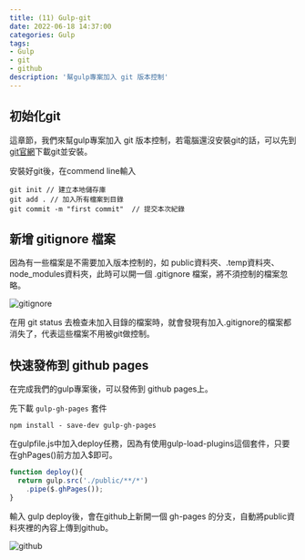 ```yaml
---
title: (11) Gulp-git
date: 2022-06-18 14:37:00
categories: Gulp
tags: 
- Gulp
- git
- github
description: '幫gulp專案加入 git 版本控制'
---
```


## 初始化git
這章節，我們來幫gulp專案加入 git 版本控制，若電腦還沒安裝git的話，可以先到[git官網](https://git-scm.com/)下載git並安裝。

安裝好git後，在commend line輸入

```
git init // 建立本地儲存庫
git add . // 加入所有檔案到目錄
git commit -m "first commit"  // 提交本次紀錄
```

## 新增 gitignore 檔案

因為有一些檔案是不需要加入版本控制的，如 public資料夾、.temp資料夾、node_modules資料夾，此時可以開一個 .gitignore 檔案，將不須控制的檔案忽略。

![gitignore](https://cdn-images-1.medium.com/max/1320/1*6er_v_0LzoqbD_Pl0lTEgw.png)

在用 git status 去檢查未加入目錄的檔案時，就會發現有加入.gitignore的檔案都消失了，代表這些檔案不用被git做控制。

## 快速發佈到 github pages

在完成我們的gulp專案後，可以發佈到 github pages上。

先下載 `gulp-gh-pages`  套件

```
npm install - save-dev gulp-gh-pages
```

在gulpfile.js中加入deploy任務，因為有使用gulp-load-plugins這個套件，只要在ghPages()前方加入$即可。

``` js
function deploy(){
  return gulp.src('./public/**/*')
    .pipe($.ghPages());
}
```

輸入 gulp deploy後，會在github上新開一個 gh-pages 的分支，自動將public資料夾裡的內容上傳到github。

![github](https://cdn-images-1.medium.com/max/1320/1*5FV7yd4cKZ0mp4dL-Y1-Dw.png)












